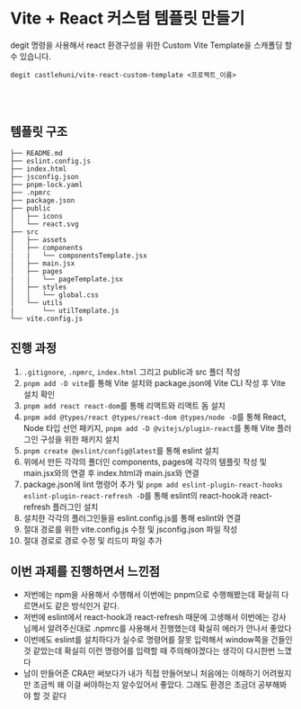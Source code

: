 # Vite + React 커스텀 템플릿 만들기

degit 명령을 사용해서 react 환경구성을 위한 Custom Vite Template을 스캐폴딩 할 수 있습니다.

```
degit castlehuni/vite-react-custom-template <프로젝트_이름>
```

<br><br>

## 템플릿 구조

```
├── README.md
├── eslint.config.js
├── index.html
├── jsconfig.json
├── pnpm-lock.yaml
├── .npmrc
├── package.json
├── public
│   ├── icons
│   └── react.svg
├── src
│   ├── assets
│   ├── components
|   |   └── componentsTemplate.jsx
│   ├── main.jsx
│   ├── pages
|   |   └── pageTemplate.jsx
│   ├── styles
│   │   └── global.css
│   └── utils
|       └── utilTemplate.js
└── vite.config.js
```

## 진행 과정

1. `.gitignore`, `.npmrc`, `index.html` 그리고 public과 src 폴더 작성
2. `pnpm add -D vite`를 통해 Vite 설치와 package.json에 Vite CLI 작성 후 Vite 설치 확인
3. `pnpm add react react-dom`를 통해 리액트와 리액트 돔 설치
4. `pnpm add @types/react @types/react-dom @types/node -D`를 통해 React, Node 타입 선언 패키지, `pnpm add -D @vitejs/plugin-react`를 통해 Vite 플러그인 구성을 위한 패키지 설치
5. `pnpm create @eslint/config@latest`를 통해 eslint 설치
6. 위에서 만든 각각의 폴더인 components, pages에 각각의 템플릿 작성 및 main.jsx와의 연결 후 index.html과 main.jsx와 연결
7. package.json에 lint 명령어 추가 및 `pnpm add eslint-plugin-react-hooks eslint-plugin-react-refresh -D`를 통해 eslint의 react-hook과 react-refresh 플러그인 설치
8. 설치한 각각의 플러그인들을 eslint.config.js를 통해 eslint와 연결
9. 절대 경로를 위한 vite.config.js 수정 및 jsconfig.json 파일 작성
10. 절대 경로로 경로 수정 및 리드미 파일 추가

## 이번 과제를 진행하면서 느낀점

- 저번에는 npm을 사용해서 수행해서 이번에는 pnpm으로 수행해봤는데 확실히 다르면서도 같은 방식인거 같다.
- 저번에 eslint에서 react-hook과 react-refresh 때문에 고생해서 이번에는 강사님께서 알려주신대로 .npmrc를 사용해서 진행했는데 확실히 에러가 안나서 좋았다
- 이번에도 eslint를 설치하다가 실수로 명령어를 잘못 입력해서 window쪽을 건들인것 같았는데 확실히 이런 명령어를 입력할 때 주의해야겠다는 생각이 다시한번 느꼈다
- 남이 만들어준 CRA만 써보다가 내가 직접 만들어보니 처음에는 이해하기 어려웠지만 조금씩 왜 이걸 써야하는지 알수있어서 좋았다. 그래도 환경은 조금더 공부해봐야 할 것 같다
